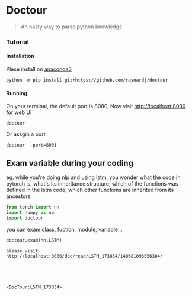 # Doctour
> An nasty way to parse python knowledge


### Tutorial

#### Installation
Plese install on [anaconda3](https://www.anaconda.com/distribution/)
```shell
python -m pip install git+https://github.com/raynardj/doctour
```
#### Running
On your terminal, the default port is 8080, Now visit [http://localhost:8080](http://localhost:8080) for web UI
```shell
doctour
```

Or assgin a port 
```shell
doctour --port=8001
```

## Exam variable during your coding

eg. while you're doing nlp and using lstm, you wonder what the code in pytorch is, what's its inheritance structure, which of the functions was defined in the lstm code, which other functions are inherited from its ancestors

```python
from torch import nn
import numpy as np
import doctour
```

you can exam class, fuction, module, variable...

```python
doctour.exam(nn.LSTM)
```

    please visit http://localhost:8080/doc/read/LSTM_173834/140681093056304/





    <DocTour:LSTM_173834>


